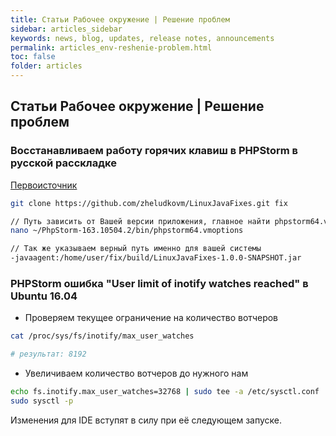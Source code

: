 ```yaml
---
title: Статьи Рабочее окружение | Решение проблем
sidebar: articles_sidebar
keywords: news, blog, updates, release notes, announcements
permalink: articles_env-reshenie-problem.html
toc: false
folder: articles
---
```


## Статьи Рабочее окружение | Решение проблем

### Восстанавливаем работу горячих клавиш в PHPStorm в русской расскладке

[Первоисточник](https://www.kobzarev.com/soft/chinim-goryachie-klavishi-phpstorm-v-russkoy-raskladke-pod-ubuntu/)

```bash
git clone https://github.com/zheludkovm/LinuxJavaFixes.git fix

// Путь зависить от Вашей версии приложения, главное найти phpstorm64.vmoptions
nano ~/PhpStorm-163.10504.2/bin/phpstorm64.vmoptions

// Так же указываем верный путь именно для вашей системы
-javaagent:/home/user/fix/build/LinuxJavaFixes-1.0.0-SNAPSHOT.jar
```

### PHPStorm ошибка "User limit of inotify watches reached" в Ubuntu 16.04

* Проверяем текущее ограничение на количество вотчеров

```bash
cat /proc/sys/fs/inotify/max_user_watches

# результат: 8192
```

* Увеличиваем количество вотчеров до нужного нам

```bash
echo fs.inotify.max_user_watches=32768 | sudo tee -a /etc/sysctl.conf
sudo sysctl -p
```

Изменения для IDE вступят в силу при её следующем запуске.
